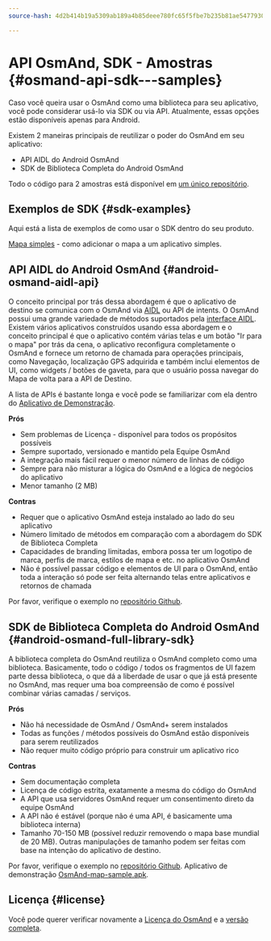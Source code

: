 ```yaml
---
source-hash: 4d2b414b19a5309ab189a4b85deee780fc65f5fbe7b235b81ae54779300d0e0a

---
```

# API OsmAnd, SDK - Amostras {#osmand-api-sdk---samples}
Caso você queira usar o OsmAnd como uma biblioteca para seu aplicativo, você pode considerar usá-lo via SDK ou via API. Atualmente, essas opções estão disponíveis apenas para Android.

Existem 2 maneiras principais de reutilizar o poder do OsmAnd em seu aplicativo:
- API AIDL do Android OsmAnd
- SDK de Biblioteca Completa do Android OsmAnd

Todo o código para 2 amostras está disponível em [um único repositório](https://github.com/osmandapp/osmand-api-demo).

## Exemplos de SDK {#sdk-examples}

Aqui está a lista de exemplos de como usar o SDK dentro do seu produto.

[Mapa simples](./add_mapview.md) - como adicionar o mapa a um aplicativo simples.

## API AIDL do Android OsmAnd {#android-osmand-aidl-api}
O conceito principal por trás dessa abordagem é que o aplicativo de destino se comunica com o OsmAnd via [AIDL](https://developer.android.com/guide/components/aidl) ou API de intents. O OsmAnd possui uma grande variedade de métodos suportados pela [interface AIDL](https://github.com/osmandapp/OsmAnd/blob/master/OsmAnd/src/net/osmand/aidl/IOsmAndAidlInterface.aidl). Existem vários aplicativos construídos usando essa abordagem e o conceito principal é que o aplicativo contém várias telas e um botão "Ir para o mapa" por trás da cena, o aplicativo reconfigura completamente o OsmAnd e fornece um retorno de chamada para operações principais, como Navegação, localização GPS adquirida e também inclui elementos de UI, como widgets / botões de gaveta, para que o usuário possa navegar do Mapa de volta para a API de Destino.

A lista de APIs é bastante longa e você pode se familiarizar com ela dentro do [Aplicativo de Demonstração](https://download.osmand.net/latest-night-build/OsmAnd-api-sample.apk).

**Prós**
- Sem problemas de Licença - disponível para todos os propósitos possíveis
- Sempre suportado, versionado e mantido pela Equipe OsmAnd
- A integração mais fácil requer o menor número de linhas de código
- Sempre para não misturar a lógica do OsmAnd e a lógica de negócios do aplicativo
- Menor tamanho (2 MB)

**Contras**
- Requer que o aplicativo OsmAnd esteja instalado ao lado do seu aplicativo
- Número limitado de métodos em comparação com a abordagem do SDK de Biblioteca Completa
- Capacidades de branding limitadas, embora possa ter um logotipo de marca, perfis de marca, estilos de mapa e etc. no aplicativo OsmAnd
- Não é possível passar código e elementos de UI para o OsmAnd, então toda a interação só pode ser feita alternando telas entre aplicativos e retornos de chamada

Por favor, verifique o exemplo no [repositório Github](https://github.com/osmandapp/osmand-api-demo/tree/master/OsmAnd-api-sample).

## SDK de Biblioteca Completa do Android OsmAnd {#android-osmand-full-library-sdk}
A biblioteca completa do OsmAnd reutiliza o OsmAnd completo como uma biblioteca. Basicamente, todo o código / todos os fragmentos de UI fazem parte dessa biblioteca, o que dá a liberdade de usar o que já está presente no OsmAnd, mas requer uma boa compreensão de como é possível combinar várias camadas / serviços.

**Prós**
- Não há necessidade de OsmAnd / OsmAnd+ serem instalados
- Todas as funções / métodos possíveis do OsmAnd estão disponíveis para serem reutilizados
- Não requer muito código próprio para construir um aplicativo rico

**Contras**
- Sem documentação completa
- Licença de código estrita, exatamente a mesma do código do OsmAnd
- A API que usa servidores OsmAnd requer um consentimento direto da equipe OsmAnd
- A API não é estável (porque não é uma API, é basicamente uma biblioteca interna)
- Tamanho 70-150 MB (possível reduzir removendo o mapa base mundial de 20 MB). Outras manipulações de tamanho podem ser feitas com base na intenção do aplicativo de destino.

Por favor, verifique o exemplo no [repositório Github](https://github.com/osmandapp/osmand-api-demo/tree/master/OsmAnd-map-sample).
Aplicativo de demonstração [OsmAnd-map-sample.apk](https://download.osmand.net/latest-night-build/OsmAnd-map-sample.apk).

## Licença {#license}
Você pode querer verificar novamente a [Licença do OsmAnd](https://osmand.net/help-online/license) e a [versão completa](https://github.com/osmandapp/OsmAnd/blob/master/LICENSE).